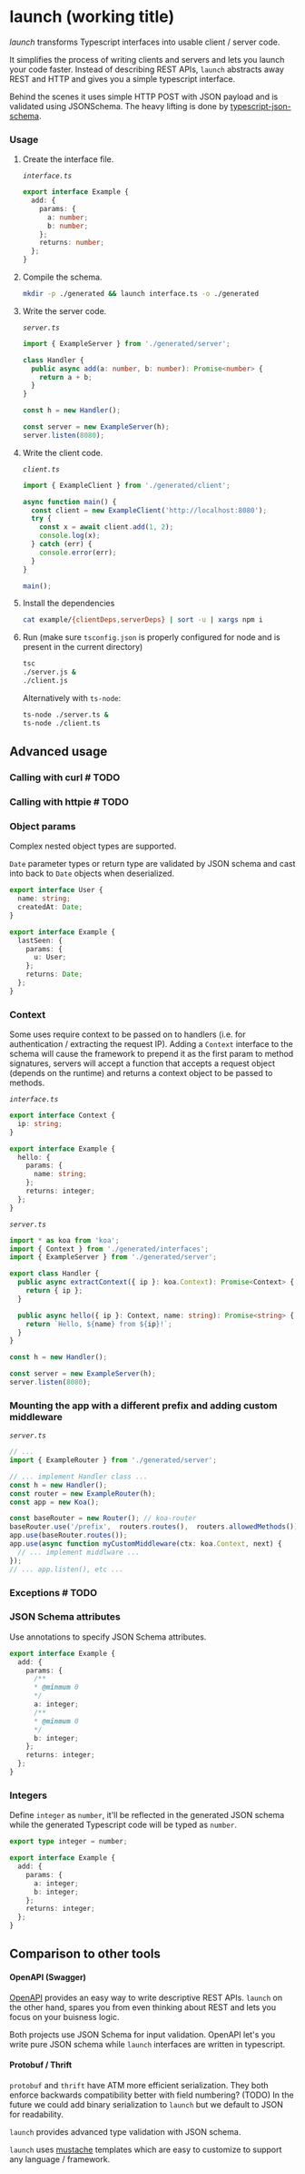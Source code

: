 # launch (working title)

*launch* transforms Typescript interfaces into usable client / server code.

It simplifies the process of writing clients and servers and lets you launch your code faster.
Instead of describing REST APIs, `launch` abstracts away REST and HTTP and gives you a simple typescript interface.

Behind the scenes it uses simple HTTP POST with JSON payload and is validated using JSONSchema.
The heavy lifting is done by [typescript-json-schema](https://github.com/YousefED/typescript-json-schema).

### Usage
1. Create the interface file.

    *`interface.ts`*
    ```typescript
    export interface Example {
      add: {
        params: {
          a: number;
          b: number;
        };
        returns: number;
      };
    }
    ```
1. Compile the schema.
    ```bash
    mkdir -p ./generated && launch interface.ts -o ./generated
    ```
1. Write the server code.

    *`server.ts`*
    ```typescript
    import { ExampleServer } from './generated/server';

    class Handler {
      public async add(a: number, b: number): Promise<number> {
        return a + b;
      }
    }

    const h = new Handler();

    const server = new ExampleServer(h);
    server.listen(8080);
    ```
1. Write the client code.

    *`client.ts`*
    ```typescript
    import { ExampleClient } from './generated/client';

    async function main() {
      const client = new ExampleClient('http://localhost:8080');
      try {
        const x = await client.add(1, 2);
        console.log(x);
      } catch (err) {
        console.error(err);
      }
    }

    main();
    ```
1. Install the dependencies
    ```bash
    cat example/{clientDeps,serverDeps} | sort -u | xargs npm i
    ```
1. Run (make sure `tsconfig.json` is properly configured for node and is present in the current directory)
    ```bash
    tsc
    ./server.js &
    ./client.js
    ```
    Alternatively with `ts-node`:
    ```bash
    ts-node ./server.ts &
    ts-node ./client.ts
    ```


## Advanced usage
### Calling with curl # TODO

### Calling with httpie # TODO

### Object params
Complex nested object types are supported.

`Date` parameter types or return type are validated by JSON schema and cast into back to `Date` objects when deserialized.
```typescript
export interface User {
  name: string;
  createdAt: Date;
}

export interface Example {
  lastSeen: {
    params: {
      u: User;
    };
    returns: Date;
  };
}
```

### Context
Some uses require context to be passed on to handlers (i.e. for authentication / extracting the request IP).
Adding a `Context` interface to the schema will cause the framework to prepend it as the first param to method signatures, servers will accept a function that accepts a request object (depends on the runtime) and returns a context object to be passed to methods.

*`interface.ts`*
```typescript
export interface Context {
  ip: string;
}

export interface Example {
  hello: {
    params: {
      name: string;
    };
    returns: integer;
  };
}
```

*`server.ts`*
```typescript
import * as koa from 'koa';
import { Context } from './generated/interfaces';
import { ExampleServer } from './generated/server';

export class Handler {
  public async extractContext({ ip }: koa.Context): Promise<Context> {
    return { ip };
  }

  public async hello({ ip }: Context, name: string): Promise<string> {
    return `Hello, ${name} from ${ip}!`;
  }
}

const h = new Handler();

const server = new ExampleServer(h);
server.listen(8080);
```

### Mounting the app with a different prefix and adding custom middleware
*`server.ts`*
```typescript
// ...
import { ExampleRouter } from './generated/server';

// ... implement Handler class ...
const h = new Handler();
const router = new ExampleRouter(h);
const app = new Koa();

const baseRouter = new Router(); // koa-router
baseRouter.use('/prefix',  routers.routes(),  routers.allowedMethods());
app.use(baseRouter.routes());
app.use(async function myCustomMiddleware(ctx: koa.Context, next) {
  // ... implement middlware ...
});
// ... app.listen(), etc ...
```


### Exceptions # TODO

### JSON Schema attributes
Use annotations to specify JSON Schema attributes.
```typescript
export interface Example {
  add: {
    params: {
      /**
      * @minmum 0
      */
      a: integer;
      /**
      * @minmum 0
      */
      b: integer;
    };
    returns: integer;
  };
}
```

### Integers
Define `integer` as `number`, it'll be reflected in the generated JSON schema while the generated Typescript code will be typed as `number`.
```typescript
export type integer = number;

export interface Example {
  add: {
    params: {
      a: integer;
      b: integer;
    };
    returns: integer;
  };
}
```

## Comparison to other tools
#### OpenAPI (Swagger)
[OpenAPI](https://www.openapis.org/) provides an easy way to write descriptive REST APIs.
`launch` on the other hand, spares you from even thinking about REST and lets you focus on your buisness logic.

Both projects use JSON Schema for input validation. OpenAPI let's you write pure JSON schema while `launch` interfaces are written in typescript.

#### Protobuf / Thrift
`protobuf` and `thrift` have ATM more efficient serialization.
They both enforce backwards compatibility better with field numbering? (TODO)
In the future we could add binary serialization to `launch` but we default to JSON for readability.

`launch` provides advanced type validation with JSON schema.

`launch` uses [mustache](link-needed) templates which are easy to customize to support any language / framework.
